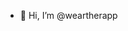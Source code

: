 - 👋 Hi, I’m @weartherapp

<!---
weartherapp/weartherapp is a ✨ special ✨ repository because its `README.md` (this file) appears on your GitHub profile.
You can click the Preview link to take a look at your changes.
--->
